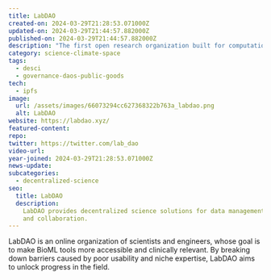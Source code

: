 ```yaml
---
title: LabDAO
created-on: 2024-03-29T21:28:53.071000Z
updated-on: 2024-03-29T21:44:57.882000Z
published-on: 2024-03-29T21:44:57.882000Z
description: "The first open research organization built for computational life sciences"
category: science-climate-space
tags:
  - desci
  - governance-daos-public-goods
tech:
  - ipfs
image:
  url: /assets/images/66073294cc627368322b763a_labdao.png
  alt: LabDAO
website: https://labdao.xyz/
featured-content:
repo:
twitter: https://twitter.com/lab_dao
video-url:
year-joined: 2024-03-29T21:28:53.071000Z
news-update:
subcategories:
  - decentralized-science
seo:
  title: LabDAO
  description:
    LabDAO provides decentralized science solutions for data management
    and collaboration.
---
```


LabDAO is an online organization of scientists and engineers, whose goal is to make BioML tools more accessible and clinically relevant. By breaking down barriers caused by poor usability and niche expertise, LabDAO aims to unlock progress in the field.
